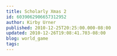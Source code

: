 ```yaml
---
title: Scholarly Xmas 2
id: 6039062906657312952
author: Kirby Urner
published: 2010-12-25T20:25:00.000-08:00
updated: 2010-12-26T19:08:41.703-08:00
blog: world_game
tags: 
---
```


